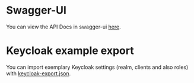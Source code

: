# Swagger-UI

You can view the API Docs in swagger-ui [here](http://petstore.swagger.io/?url=https://raw.githubusercontent.com/PSilling/rh-massages/master/dropwizard-api/docs/swagger.json).

# Keycloak example export

You can import exemplary Keycloak settings (realm, clients and also roles) with [keycloak-export.json](https://github.com/PSilling/rh-massages/blob/master/dropwizard-api/docs/keycloak-export.json).
